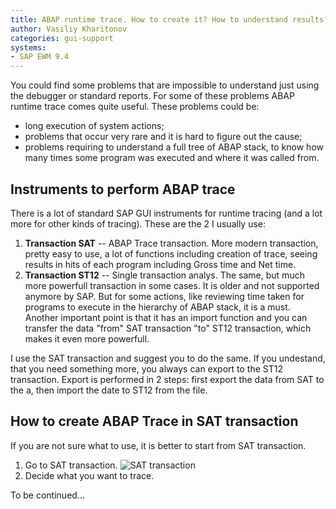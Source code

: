 ```yaml
---
title: ABAP runtime trace. How to create it? How to understand results?
author: Vasiliy Kharitonov
categories: gui-support
systems:
- SAP EWM 9.4
---
```


You could find some problems that are impossible to understand just using the debugger or standard reports. For some of these problems ABAP runtime trace comes quite useful. These problems could be:

- long execution of system actions;
- problems that occur very rare and it is hard to figure out the cause;
- problems requiring to understand a full tree of ABAP stack, to know how many times some program was executed and where it was called from.

## Instruments to perform ABAP trace

There is a lot of standard SAP GUI instruments for runtime tracing (and a lot more for other kinds of tracing). These are the 2 I usually use:

1. **Transaction SAT** -- ABAP Trace transaction. More modern transaction, pretty easy to use, a lot of functions including creation of trace, seeing results in hits of each program including Gross time and Net time.
2. **Transaction ST12** -- Single transaction analys. The same, but much more powerfull transaction in some cases. It is older and not supported anymore by SAP. But for some actions, like reviewing time taken for programs to execute in the hierarchy of ABAP stack, it is a must. Another important point is that it has an import function and you can transfer the data "from" SAT transaction "to" ST12 transaction, which makes it even more powerfull.

I use the SAT transaction and suggest you to do the same. If you undestand, that you need something more, you always can export to the ST12 transaction. Export is performed in 2 steps: first export the data from SAT to the a, then import the date to ST12 from the file.

## How to create ABAP Trace in SAT transaction

If you are not sure what to use, it is better to start from SAT transaction.

1. Go to SAT transaction. ![SAT transaction](https://sap.how/assets/i/2018/09/sat.png "SAT transaction")
2. Decide what you want to trace.

To be continued...
